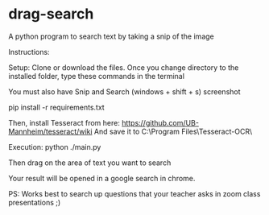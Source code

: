 # drag-search
A python program to search text by taking a snip of the image

Instructions:

Setup: Clone or download the files. Once you change directory to the installed folder, type these commands in the terminal

You must also have Snip and Search (windows + shift + s) screenshot

pip install -r requirements.txt

Then, install Tesseract from here: https://github.com/UB-Mannheim/tesseract/wiki
And save it to C:\Program Files\Tesseract-OCR\

Execution: python ./main.py

Then drag on the area of text you want to search

Your result will be opened in a google search in chrome.

PS: Works best to search up questions that your teacher asks in zoom class presentations ;)
